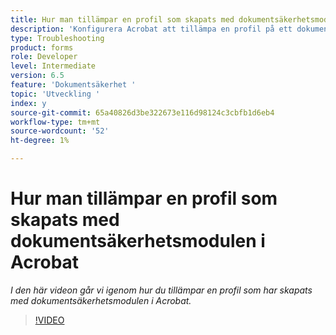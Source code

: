 ```yaml
---
title: Hur man tillämpar en profil som skapats med dokumentsäkerhetsmodulen i Acrobat
description: 'Konfigurera Acrobat att tillämpa en profil på ett dokument med dokumentsäkerhet '
type: Troubleshooting
product: forms
role: Developer
level: Intermediate
version: 6.5
feature: 'Dokumentsäkerhet '
topic: 'Utveckling '
index: y
source-git-commit: 65a40826d3be322673e116d98124c3cbfb1d6eb4
workflow-type: tm+mt
source-wordcount: '52'
ht-degree: 1%

---
```



# Hur man tillämpar en profil som skapats med dokumentsäkerhetsmodulen i Acrobat

*I den här videon går vi igenom hur du tillämpar en profil som har skapats med dokumentsäkerhetsmodulen i Acrobat.*

>[!VIDEO](https://video.tv.adobe.com/v/335486?quality=9&learn=on)
